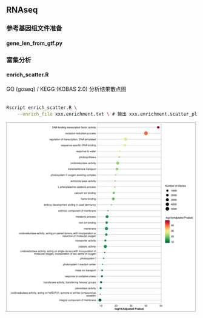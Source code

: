 ## RNAseq

### 参考基因组文件准备

#### gene_len_from_gtf.py

### 富集分析

#### enrich_scatter.R

GO (goseq) / KEGG (KOBAS 2.0) 分析结果散点图


```bash

Rscript enrich_scatter.R \
    --enrich_file xxx.enrichment.txt \ # 输出 xxx.enrichment.scatter_plot.(png, pdf)


```

<img src="example/example.enrichment.scatter_plot.png" width="500" align=center />

